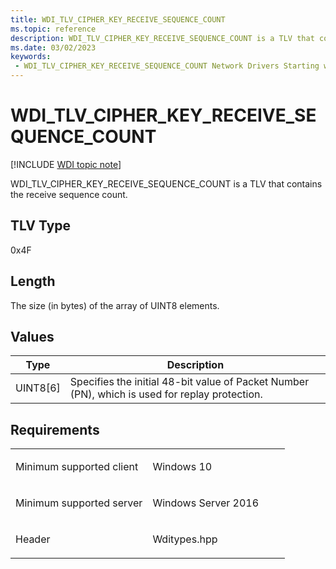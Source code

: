 ```yaml
---
title: WDI_TLV_CIPHER_KEY_RECEIVE_SEQUENCE_COUNT
ms.topic: reference
description: WDI_TLV_CIPHER_KEY_RECEIVE_SEQUENCE_COUNT is a TLV that contains the receive sequence count.
ms.date: 03/02/2023
keywords:
 - WDI_TLV_CIPHER_KEY_RECEIVE_SEQUENCE_COUNT Network Drivers Starting with Windows Vista
---
```


# WDI\_TLV\_CIPHER\_KEY\_RECEIVE\_SEQUENCE\_COUNT

[!INCLUDE [WDI topic note](../includes/wdi-version-warning.md)]


WDI\_TLV\_CIPHER\_KEY\_RECEIVE\_SEQUENCE\_COUNT is a TLV that contains the receive sequence count.

## TLV Type


0x4F

## Length


The size (in bytes) of the array of UINT8 elements.

## Values


| Type       | Description                                                                                    |
|------------|------------------------------------------------------------------------------------------------|
| UINT8\[6\] | Specifies the initial 48-bit value of Packet Number (PN), which is used for replay protection. |

 

## Requirements

<table>
<colgroup>
<col width="50%" />
<col width="50%" />
</colgroup>
<tbody>
<tr class="odd">
<td><p>Minimum supported client</p></td>
<td><p>Windows 10</p></td>
</tr>
<tr class="even">
<td><p>Minimum supported server</p></td>
<td><p>Windows Server 2016</p></td>
</tr>
<tr class="odd">
<td><p>Header</p></td>
<td>Wditypes.hpp</td>
</tr>
</tbody>
</table>

 

 




